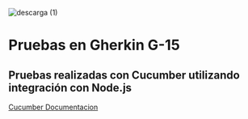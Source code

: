 
![descarga (1)](https://github.com/MauricioSor/PruebasCucumber/assets/106267352/68f52543-a85a-4d1c-9ae4-59f536de3085)
</br> 
# Pruebas en Gherkin G-15

## Pruebas realizadas con Cucumber utilizando integración con Node.js

[Cucumber Documentacion](https://cucumber.io/docs)
